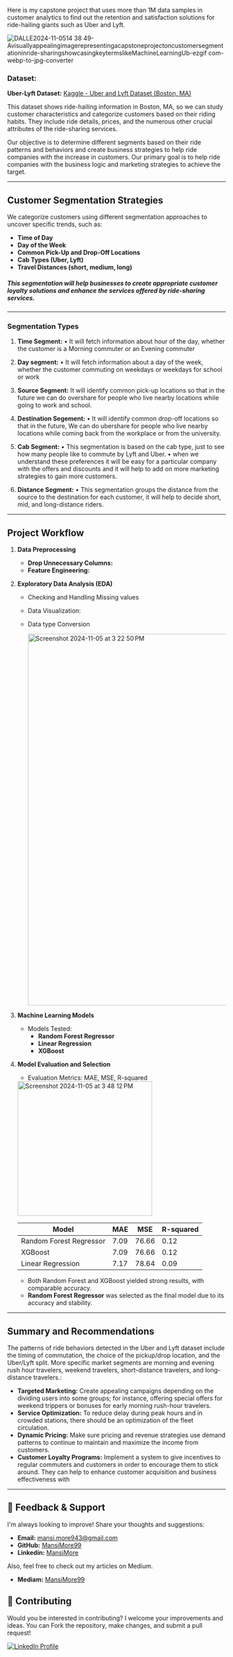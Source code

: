 
Here is my capstone project that uses more than 1M data samples in customer analytics to find out the retention and satisfaction solutions for ride-hailing giants such as Uber and Lyft.


![DALLE2024-11-0514 38 49-Avisuallyappealingimagerepresentingacapstoneprojectoncustomersegmentationinride-sharingshowcasingkeytermslikeMachineLearningUb-ezgif com-webp-to-jpg-converter](https://github.com/user-attachments/assets/b92377ae-c52b-4c58-9670-53d333b28c27)


### Dataset:

**Uber-Lyft Dataset:** [Kaggle - Uber and Lyft Dataset (Boston, MA)](https://www.kaggle.com/datasets/brllrb/uber-and-lyft-dataset-boston-ma)

This dataset shows ride-hailing information in Boston, MA, so we can study customer characteristics and categorize customers based on their riding habits. They include ride details, prices, and the numerous other crucial attributes of the ride-sharing services.

Our objective is to determine different segments based on their ride patterns and behaviors and create business strategies to help ride companies with the increase in customers. Our primary goal is to help ride companies with the business logic and marketing strategies to achieve the target.


---

## Customer Segmentation Strategies

We categorize customers using different segmentation approaches to uncover specific trends, such as:
- **Time of Day**
- **Day of the Week**
- **Common Pick-Up and Drop-Off Locations**
- **Cab Types (Uber, Lyft)**
- **Travel Distances (short, medium, long)**


##### This segmentation will help businesses to create appropriate customer loyalty solutions and enhance the services offered by ride-sharing services.
---

### Segmentation Types

1. **Time Segment:**
• It will fetch information about hour of the day, whether the customer is a Morning commuter or an Evening commuter


2. **Day segment:**
• It will fetch information about a day of the week, whether the customer commuting on weekdays or weekdays for school or work

3. **Source Segment:**
It will identify common pick-up locations so that in the future we can do overshare for people who live nearby locations while going to work and school.

4. **Destination Segement:**
• It will identify common drop-off locations so that in the future, We can do ubershare for people who live nearby locations while coming back from the
workplace or from the university.

5. **Cab Segment:**
• This segmentation is based on the cab type, just to see how many people like to commute by Lyft and Uber.
• when we understand these preferences it will be easy for a particular company with the
offers and discounts and it will help to add on more marketing strategies to gain more
customers.

6. **Distance Segment:**
• This segmentation groups the distance from the source to the destination for each
customer, it will help to decide short, mid, and long-distance riders.

---


## Project Workflow

1. **Data Preprocessing**
   - **Drop Unnecessary Columns:**
   - **Feature Engineering:**   

2. **Exploratory Data Analysis (EDA)**
   - Checking and Handling Missing values
   - Data Visualization:
   - Data type Conversion
  
     <img width="857" alt="Screenshot 2024-11-05 at 3 22 50 PM" src="https://github.com/user-attachments/assets/f5eb67bb-e94c-4860-8022-8cbbfbb0de11">

3. **Machine Learning Models**
   - Models Tested:
     - **Random Forest Regressor**
     - **Linear Regression**
     - **XGBoost**
    
4. **Model Evaluation and Selection**

   - Evaluation Metrics: MAE, MSE, R-squared
     
   <img width="310" alt="Screenshot 2024-11-05 at 3 48 12 PM" src="https://github.com/user-attachments/assets/40537a24-4a0d-4d12-9430-32fc8e2bd100">


   | Model                  | MAE  | MSE   | R-squared |
   |------------------------|------|-------|-----------|
   | Random Forest Regressor | 7.09 | 76.66 | 0.12      |
   | XGBoost                | 7.09 | 76.66 | 0.12      |
   | Linear Regression      | 7.17 | 78.64 | 0.09      |

   - Both Random Forest and XGBoost yielded strong results, with comparable accuracy.
   - **Random Forest Regressor** was selected as the final model due to its accuracy and stability.

---

## Summary and Recommendations

The patterns of ride behaviors detected in the Uber and Lyft dataset include the timing of commutation, the choice of the pickup/drop location, and the Uber/Lyft split. More specific market segments are morning and evening rush hour travelers, weekend travelers, short-distance travelers, and long-distance travelers.:

- **Targeted Marketing:** Create appealing campaigns depending on the dividing users into some groups; for instance, offering special offers for weekend trippers or bonuses for early morning rush-hour travelers.
- **Service Optimization:** To reduce delay during peak hours and in crowded stations, there should be an optimization of the fleet circulation.
- **Dynamic Pricing:** Make sure pricing and revenue strategies use demand patterns to continue to maintain and maximize the income from customers.
-  **Customer Loyalty Programs:** Implement a system to give incentives to regular commuters and customers in order to encourage them to stick around. They can help to enhance customer acquisition and business effectiveness with
  
---

## 💬 Feedback & Support

I'm always looking to improve! Share your thoughts and suggestions:

- **Email:** mansi.more943@gmail.com
- **GitHub:** [MansiMore99](https://github.com/MansiMore99)
- **Linkedin:** [MansiMore](https://linkedin.com/in/mansi-more-0943)

Also, feel free to check out my articles on Medium.

- **Mediam:** [MansiMore99](https://medium.com/@mansi.more943)


## 📢 Contributing

Would you be interested in contributing? I welcome your improvements and ideas. You can Fork the repository, make changes, and submit a pull request!


<a href="https://www.linkedin.com/in/mansi-more-0943/"> ![LinkedIn Profile](https://img.shields.io/badge/LinkedIn-0077B5?style=for-the-badge&logo=linkedin&logoColor=white) </a>



